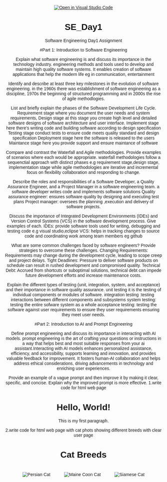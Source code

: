 [![Open in Visual Studio Code](https://classroom.github.com/assets/open-in-vscode-2e0aaae1b6195c2367325f4f02e2d04e9abb55f0b24a779b69b11b9e10269abc.svg)](https://classroom.github.com/online_ide?assignment_repo_id=15580228&assignment_repo_type=AssignmentRepo)
# SE_Day1
Software Engineering Day1 Assignment

#Part 1: Introduction to Software Engineering

Explain what software engineering is and discuss its importance in the technology industry.
engineering methods and tools used to develop and maintain high quality software systems. It enables creation of software applications that help the modern life eg in communication, entertainment

Identify and describe at least three key milestones in the evolution of software engineering.
in the 1960s there was establishment of software engineering as a discipline, 1970s the beginning of structured programming and in 2000s the rise of agile methodlogies.

List and briefly explain the phases of the Software Development Life Cycle.
Requirement stage where you document the user needs and system requirements,
Design stage at this stage you crreate high level and detailed software designs of software architecture and user interface.
Implement stage here there's writing code and building software according to design specification
Testing stage conduct tests to ensure code meets quality standard and design specification
Deployment stage here the software is released to  the users
Maintance stage here you provide support and ensure maintance of software

Compare and contrast the Waterfall and Agile methodologies. Provide examples of scenarios where each would be appropriate.
waterfall methodologies follow a sequenctial approach with distinct phases e.g requirement stage,design stage, implementation stage while agile methodologies are iterative and incremental focus on flexibility collaboration and responding to change.

Describe the roles and responsibilities of a Software Developer, a Quality Assurance Engineer, and a Project Manager in a software engineering team.
a software developer writes code and implements software solutions
Quality assurance engineer: ensures software quality by designing and executing test plans
Project manager: oversees the planning ,execution and delivery of software projects.

Discuss the importance of Integrated Development Environments (IDEs) and Version Control Systems (VCS) in the software development process. Give examples of each.
IDEs: provide software tools used for writing, debugging and testing code e.g visual studio,eclipse
VCS: helps in tracking changes to source code  and coordinating work among team members eg github


What are some common challenges faced by software engineers? Provide strategies to overcome these challenges.
Changing Requirements: Requirements may change during the development cycle, leading to scope creep and project delays.
Tight Deadlines: Pressure to deliver software products on schedule can result in rushed development and compromised quality.
Technical Debt: Accrued from shortcuts or suboptimal solutions, technical debt can impede future development efforts and increase maintenance costs.

Explain the different types of testing (unit, integration, system, and acceptance) and their importance in software quality assurance.
unit testing it is the testing of individual components or modules of software.
integration testing :testing interactions between different components and subsystems
system testing: testing the entire sofware system as a whole
acceptance testing: testing the software against user requirements to ensure they user requirements ensuring they meet user needs.

#Part 2: Introduction to AI and Prompt Engineering


Define prompt engineering and discuss its importance in interacting with AI models.
prompt engineering is the art of crafting your questions or instructions in a way that helps best and most suitable responses from your ai assistant.Interacting with AI models enhances personalized assistance, efficiency, and accessibility, supports learning and innovation, and provides valuable feedback for improvement. It fosters human-AI collaboration and helps address ethical considerations, driving advancements in technology and enriching user experiences.

Provide an example of a vague prompt and then improve it by making it clear, specific, and concise. Explain why the improved prompt is more effective.
1.write code for html web page
<!DOCTYPE html>
<html>
<head>
  <title>My First Web Page</title>
</head>
<body>
  <h1>Hello, World!</h1>
  <p>This is my first paragraph.</p>
</body>
</html>
2.write code for html web page with cat phots showing different breeds with clear user page
<!DOCTYPE html>
<html>
<head>
  <title>Cat Breeds</title>
  <style>
    /* Style the page */
    body {
      font-family: Arial, sans-serif;
      text-align: center;
    }
    .cat-image {
      max-width: 300px;
      margin: 20px;
    }
  </style>
</head>
<body>
  <h1>Cat Breeds</h1>
  <div>
    <img class="cat-image" src="images/persian-cat.jpg" alt="Persian Cat">
    <img class="cat-image" src="images/maine-coon.jpg" alt="Maine Coon Cat">
    <img class="cat-image" src="images/siamese-cat.jpg" alt="Siamese Cat">
    </div>
</body>
</html>
